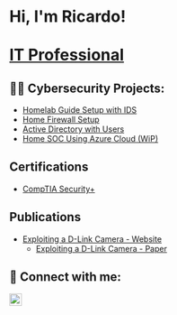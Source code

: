 <h1>Hi, I'm Ricardo! <br/> <a href="https://www.linkedin.com/in/rrivera007"> <br/> IT Professional</a></h1>

<h2>👨‍💻 Cybersecurity Projects:</h2>

 - [Homelab Guide Setup with IDS](https://github.com/RicardoRivera7/HomeLabSetupGuide) <br/>  
 - [Home Firewall Setup](https://github.com/RicardoRivera7/HomeFireWall) <br/>
 - [Active Directory with Users](https://github.com/RicardoRivera7/ActiveDirectorywithUsers)
 - [Home SOC Using Azure Cloud (WiP)](https://github.com/RicardoRivera7/HomeSOCUsingCloud)
   
   

<h2>Certifications</h2>

 - [CompTIA Security+](https://drive.google.com/file/d/189yjvXqCD07E6NFu5unzdU4_NubhBBlU/view?usp=sharing)

<h2>Publications</h2>

- [Exploiting a D-Link Camera - Website](https://www.arcadia.edu/student-life/meet-our-students/fordv/ricardo-rivera-on-exploiting-vulnerabilities-in-d-link-cameras/)
    - [Exploiting a D-Link Camera - Paper](https://www.arcadia.edu/wp-content/uploads/2022/10/Ricardo_Rivera_D-Link_camera_exploitation.pdf)






<h2> 🤳 Connect with me:</h2>

[<img align="left" alt="RicardoRivera | LinkedIn" width="22px" src="https://cdn.jsdelivr.net/npm/simple-icons@15.16.0/icons/linkedin.svg" />][linkedin]



[linkedin]: https://www.linkedin.com/in/rrivera007



